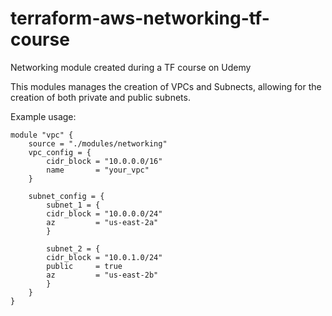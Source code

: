# terraform-aws-networking-tf-course
Networking module created during a TF course on Udemy

This modules manages the creation of VPCs and Subnects, allowing for the creation of both private and public subnets.

Example usage:
```
module "vpc" {
    source = "./modules/networking"
    vpc_config = {
        cidr_block = "10.0.0.0/16"
        name       = "your_vpc"
    }

    subnet_config = {
        subnet_1 = {
        cidr_block = "10.0.0.0/24"
        az         = "us-east-2a"
        }

        subnet_2 = {
        cidr_block = "10.0.1.0/24"
        public     = true
        az         = "us-east-2b"
        }
    }
}

```